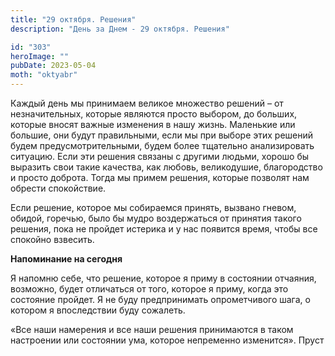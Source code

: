 ```yaml
---
title: "29 октября. Решения"
description: "День за Днем - 29 октября. Решения"

id: "303"
heroImage: ""
pubDate: 2023-05-04
moth: "oktyabr"
---
```


Каждый день мы принимаем великое множество решений – от незначительных,
которые являются просто выбором, до больших, которые вносят важные изменения в
нашу жизнь. Маленькие или большие, они будут правильными, если мы при выборе
этих решений будем предусмотрительными, будем более тщательно анализировать
ситуацию. Если эти решения связаны с другими людьми, хорошо бы выразить свои
такие качества, как любовь, великодушие, благородство и просто доброта. Тогда
мы примем решения, которые позволят нам обрести спокойствие.

Если решение, которое мы собираемся принять, вызвано гневом, обидой, горечью,
было бы мудро воздержаться от принятия такого решения, пока не пройдет
истерика и у нас появится время, чтобы все спокойно взвесить.

**Напоминание на сегодня**

Я напомню себе, что решение, которое я приму в состоянии отчаяния, возможно,
будет отличаться от того, которое я приму, когда это состояние пройдет. Я не
буду предпринимать опрометчивого шага, о котором я впоследствии буду сожалеть.

«Все наши намерения и все наши решения принимаются в таком настроении или
состоянии ума, которое непременно изменится». Пруст
